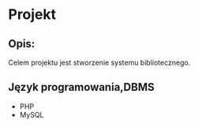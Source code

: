 # Projekt
## Opis:
Celem projektu jest stworzenie systemu bibliotecznego.
## Język programowania,DBMS
* PHP
* MySQL